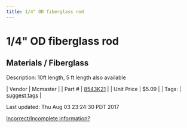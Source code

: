 ```yaml
---
title: 1/4" OD fiberglass rod
---
```


# 1/4" OD fiberglass rod
## Materials / Fiberglass
Description: 	10ft length, 5 ft length also available 

| Vendor | Mcmaster | 
| Part # | [8543K21](https://www.mcmaster.com/#8543K21) | 
| Unit Price | $5.09 | 
| Tags: | [suggest tags](https://docs.google.com/forms/d/e/1FAIpQLSeWyY8v3RgOty-MyWmh9U0iivNYN_molChYyS-0U-o-kOAv_g/viewform) | 

Last updated: Thu Aug 03 23:24:30 PDT 2017

 [Incorrect/Incomplete information?](https://docs.google.com/forms/d/e/1FAIpQLSeWyY8v3RgOty-MyWmh9U0iivNYN_molChYyS-0U-o-kOAv_g/viewform)